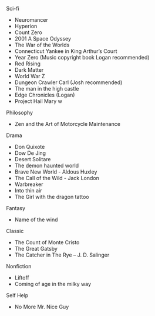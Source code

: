 Sci-fi 
- Neuromancer
- Hyperion
- Count Zero
- 2001 A Space Odyssey
- The War of the Worlds
- Connecticut Yankee in King Arthur’s Court
- Year Zero (Music copyright book Logan recommended)
- Red Rising 
- Dark Matter
- World War Z
- Dungeon Crawler Carl (Josh recommended)
- The man in the high castle
- Edge Chronicles (Logan)
- Project Hail Mary w

Philosophy
- Zen and the Art of Motorcycle Maintenance 

Drama
- Don Quixote
- Dow De Jing
- Desert Solitare
- The demon haunted world
- Brave New World - Aldous Huxley
- The Call of the Wild - Jack London
- Warbreaker
- Into thin air
- The Girl with the dragon tattoo

Fantasy
- Name of the wind

Classic
- The Count of Monte Cristo
- The Great Gatsby
- The Catcher in The Rye – J. D. Salinger

Nonfiction
- Liftoff
- Coming of age in the milky way 

Self Help
- No More Mr. Nice Guy